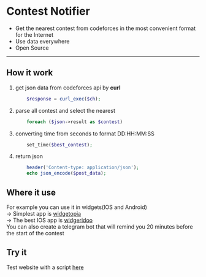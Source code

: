 # Сontest Notifier
* Get the nearest contest from codeforces in the most convenient format for the Internet
* Use data everywhere
* Open Source
<hr>

## How it work
1. get json data from codeforces api by **curl**
    ```PHP
        $response = curl_exec($ch);
    ```
2. parse all contest and select the nearest
    ```PHP
        foreach ($json->result as $contest)
    ```
3. converting time from seconds to format DD:HH:MM:SS
    ```PHP
        set_time($best_contest);
    ```
4. return json
    ```PHP
        header('Content-type: application/json');
	    echo json_encode($post_data);
    ```
## Where it use
For example you can use it in widgets(IOS and Android) <br>
-> Simplest app is [widgetopia](https://widgetopia.io) <br>
-> The best IOS app is [widgeridoo](https://apps.apple.com/us/app/widgeridoo/id1531359008)<br>
You can also create a telegram bot that will remind you 20 minutes before the start of the contest

## Try it
Test website with a script [here](http://contest-notifier.000webhostapp.com)
